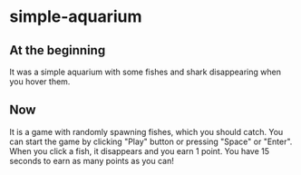 # simple-aquarium
## At the beginning
It was a simple aquarium with some fishes and shark disappearing when you hover them.
## Now
It is a game with randomly spawning fishes, which you should catch. You can start the game by clicking "Play" button or pressing "Space" or "Enter". 
When you click a fish, it disappears and you earn 1 point. You have 15 seconds to earn as many points as you can!
